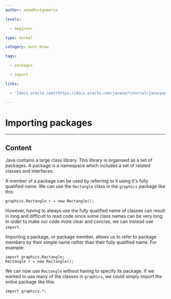 ```yaml
---
author: adamMontgomerie

levels:

  - beginner

type: normal

category: must-know

tags:

  - packages

  - import

links:

  - '[docs.oracle.com](https://docs.oracle.com/javase/tutorial/java/package/usepkgs.html)'

---
```


# Importing packages

---
## Content

Java contains a large class library. This library is organised as a set of packages. A package is a namespace which includes a set of related classes and interfaces.

A member of a package can be used by referring to it using it's fully qualified name. We can use the `Rectangle` class in the `graphics` package like this:
```
graphics.Rectangle r = new Rectangle();
```
However, having to always use the fully qualified name of classes can result in long and difficult to read code since some class names can be very long. In order to make our code more clear and concise, we can instead use `import`.

Importing a package, or package member, allows us to refer to package members by their simple name rather than their fully qualified name. For example:
```
import graphics.Rectangle;
Rectangle r = new Rectangle();
```
We can now use `Rectangle` without having to specify its package. If we wanted to use many of the classes in `graphics`, we could simply import the entire package like this:
```
import graphics.*;
```

